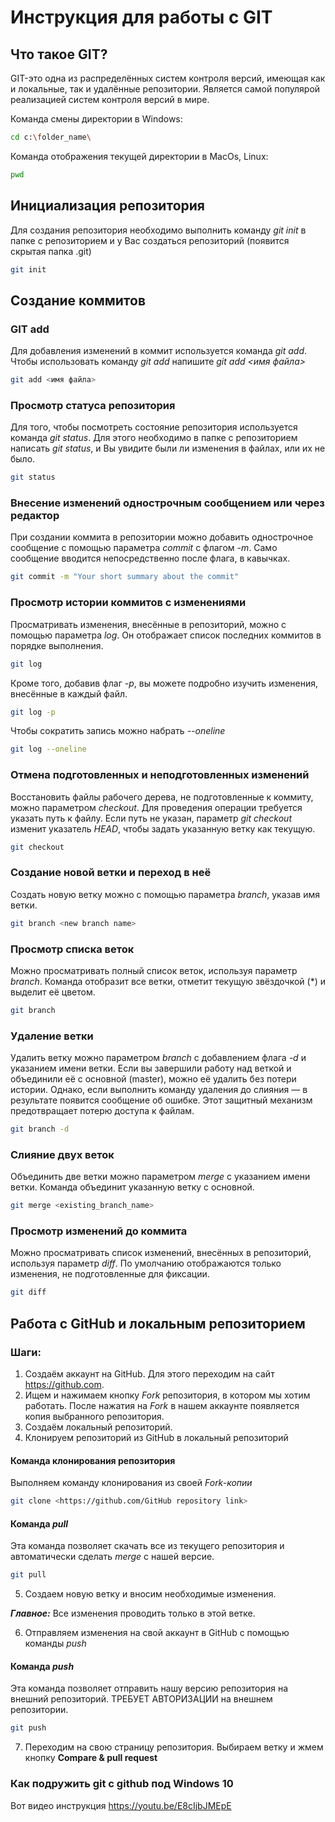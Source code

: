 # Инструкция для работы с GIT

## Что такое GIT?

GIT-это одна из распределённых систем контроля версий, имеющая как и локальные, так и удалённые репозитории. Является самой популярой реализацией систем контроля версий в мире.

Команда смены директории в Windows:
```sh
cd c:\folder_name\
```

Команда отображения текущей директории в MacOs, Linux:
```sh
pwd
```

## Инициализация репозитория
Для создания репозитория необходимо выполнить команду *git init* в папке с репозиторием и у Вас создаться репозиторий (появится скрытая папка .git)
```sh
git init
```

## Создание коммитов
### GIT add
Для добавления изменений в коммит используется команда *git add*. Чтобы использовать команду *git add* напишите *git add <имя файла>*
```sh
git add <имя файла>
```

### Просмотр статуса репозитория
Для того, чтобы посмотреть состояние репозитория используется команда *git status*. Для этого необходимо в папке с репозиторием написать *git status*, и Вы увидите были ли изменения в файлах, или их не было.
```sh
git status
```

### Внесение изменений однострочным сообщением или через редактор
При создании коммита в репозитории можно добавить однострочное сообщение с помощью параметра *commit* с флагом *-m*. Само сообщение вводится непосредственно после флага, в кавычках.
```sh
git commit -m "Your short summary about the commit"
```

### Просмотр истории коммитов с изменениями
Просматривать изменения, внесённые в репозиторий, можно с помощью параметра *log*. Он отображает список последних коммитов в порядке выполнения. 
```sh
git log
```

Кроме того, добавив флаг *-p*, вы можете подробно изучить изменения, внесённые в каждый файл. 
```sh
git log -p
```

Чтобы сократить запись можно набрать *--oneline*
```sh
git log --oneline
```

### Отмена подготовленных и неподготовленных изменений
Восстановить файлы рабочего дерева, не подготовленные к коммиту, можно параметром *checkout*. Для проведения операции требуется указать путь к файлу. Если путь не указан, параметр *git* *checkout* изменит указатель *HEAD*, чтобы задать указанную ветку как текущую.
```sh
git checkout
```

### Создание новой ветки и переход в неё
Создать новую ветку можно с помощью параметра *branch*, указав имя ветки.
```sh
git branch <new branch name>
```

### Просмотр списка веток
Можно просматривать полный список веток, используя параметр *branch*. Команда отобразит все ветки, отметит текущую звёздочкой (*) и выделит её цветом.
```sh
git branch
```

### Удаление ветки
Удалить ветку можно параметром *branch* с добавлением флага *-d* и указанием имени ветки. Если вы завершили работу над веткой и объединили её с основной (master), можно её удалить без потери истории. Однако, если выполнить команду удаления до слияния — в результате появится сообщение об ошибке. Этот защитный механизм предотвращает потерю доступа к файлам.
```sh
git branch -d
```

### Слияние двух веток
Объединить две ветки можно параметром *merge* с указанием имени ветки. Команда объединит указанную ветку с основной.
```sh
git merge <existing_branch_name>
```

### Просмотр изменений до коммита
Можно просматривать список изменений, внесённых в репозиторий, используя параметр *diff*. По умолчанию отображаются только изменения, не подготовленные для фиксации.
```sh
git diff
```

## Работа с GitHub и локальным репозиторием
### Шаги:
1. Создаём аккаунт на GitHub. Для этого переходим на сайт <https://github.com>.
2. Ищем и нажимаем кнопку *Fork* репозитория, в котором мы хотим работать.
После нажатия на *Fork* в нашем аккаунте появляется копия выбранного репозитория.
3. Создаём локальный репозиторий.
4. Клонируем репозиторий из GitHub в локальный репозиторий 

#### Команда клонирования репозитория
Выполняем команду клонирования из своей *Fork-копии*
```sh
git clone <https://github.com/GitHub repository link>
```

#### Команда *pull*
Эта команда позволяет скачать все из текущего репозитория и автоматически сделать *merge* с нашей версие.
```sh
git pull
```

 5. Создаем новую ветку и вносим необходимые изменения.

 **_Главное:_** Все изменения проводить только в этой ветке.

6. Отправляем изменения на свой аккаунт в GitHub с помощью команды *push*

#### Команда *push*
Эта команда позволяет отправить нашу версию репозитория на внешний репозиторий. ТРЕБУЕТ АВТОРИЗАЦИИ на внешнем репозитории. 
```sh
git push
```

7. Переходим на свою страницу репозитория. Выбираем ветку и жмем кнопку **Compare & pull request**

### Как подружить git с github под Windows 10
Вот видео инструкция https://youtu.be/E8cIjbJMEpE



